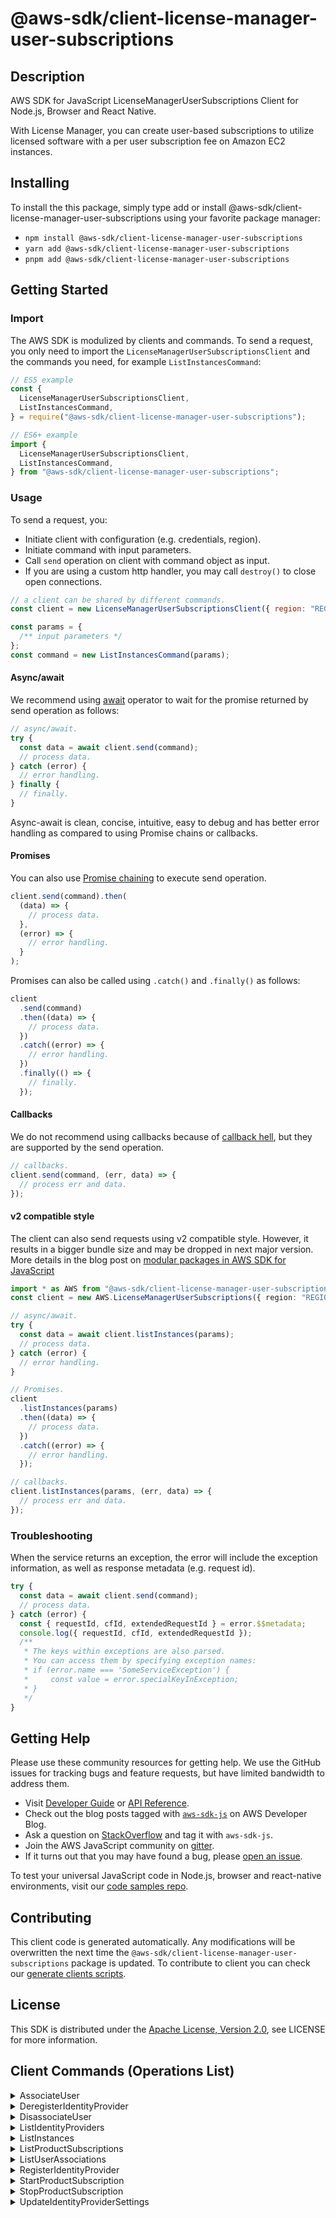 <!-- generated file, do not edit directly -->

# @aws-sdk/client-license-manager-user-subscriptions

## Description

AWS SDK for JavaScript LicenseManagerUserSubscriptions Client for Node.js, Browser and React Native.

<p>With License Manager, you can create user-based subscriptions to utilize licensed software with
a per user subscription fee on Amazon EC2 instances.</p>

## Installing

To install the this package, simply type add or install @aws-sdk/client-license-manager-user-subscriptions
using your favorite package manager:

- `npm install @aws-sdk/client-license-manager-user-subscriptions`
- `yarn add @aws-sdk/client-license-manager-user-subscriptions`
- `pnpm add @aws-sdk/client-license-manager-user-subscriptions`

## Getting Started

### Import

The AWS SDK is modulized by clients and commands.
To send a request, you only need to import the `LicenseManagerUserSubscriptionsClient` and
the commands you need, for example `ListInstancesCommand`:

```js
// ES5 example
const {
  LicenseManagerUserSubscriptionsClient,
  ListInstancesCommand,
} = require("@aws-sdk/client-license-manager-user-subscriptions");
```

```ts
// ES6+ example
import {
  LicenseManagerUserSubscriptionsClient,
  ListInstancesCommand,
} from "@aws-sdk/client-license-manager-user-subscriptions";
```

### Usage

To send a request, you:

- Initiate client with configuration (e.g. credentials, region).
- Initiate command with input parameters.
- Call `send` operation on client with command object as input.
- If you are using a custom http handler, you may call `destroy()` to close open connections.

```js
// a client can be shared by different commands.
const client = new LicenseManagerUserSubscriptionsClient({ region: "REGION" });

const params = {
  /** input parameters */
};
const command = new ListInstancesCommand(params);
```

#### Async/await

We recommend using [await](https://developer.mozilla.org/en-US/docs/Web/JavaScript/Reference/Operators/await)
operator to wait for the promise returned by send operation as follows:

```js
// async/await.
try {
  const data = await client.send(command);
  // process data.
} catch (error) {
  // error handling.
} finally {
  // finally.
}
```

Async-await is clean, concise, intuitive, easy to debug and has better error handling
as compared to using Promise chains or callbacks.

#### Promises

You can also use [Promise chaining](https://developer.mozilla.org/en-US/docs/Web/JavaScript/Guide/Using_promises#chaining)
to execute send operation.

```js
client.send(command).then(
  (data) => {
    // process data.
  },
  (error) => {
    // error handling.
  }
);
```

Promises can also be called using `.catch()` and `.finally()` as follows:

```js
client
  .send(command)
  .then((data) => {
    // process data.
  })
  .catch((error) => {
    // error handling.
  })
  .finally(() => {
    // finally.
  });
```

#### Callbacks

We do not recommend using callbacks because of [callback hell](http://callbackhell.com/),
but they are supported by the send operation.

```js
// callbacks.
client.send(command, (err, data) => {
  // process err and data.
});
```

#### v2 compatible style

The client can also send requests using v2 compatible style.
However, it results in a bigger bundle size and may be dropped in next major version. More details in the blog post
on [modular packages in AWS SDK for JavaScript](https://aws.amazon.com/blogs/developer/modular-packages-in-aws-sdk-for-javascript/)

```ts
import * as AWS from "@aws-sdk/client-license-manager-user-subscriptions";
const client = new AWS.LicenseManagerUserSubscriptions({ region: "REGION" });

// async/await.
try {
  const data = await client.listInstances(params);
  // process data.
} catch (error) {
  // error handling.
}

// Promises.
client
  .listInstances(params)
  .then((data) => {
    // process data.
  })
  .catch((error) => {
    // error handling.
  });

// callbacks.
client.listInstances(params, (err, data) => {
  // process err and data.
});
```

### Troubleshooting

When the service returns an exception, the error will include the exception information,
as well as response metadata (e.g. request id).

```js
try {
  const data = await client.send(command);
  // process data.
} catch (error) {
  const { requestId, cfId, extendedRequestId } = error.$$metadata;
  console.log({ requestId, cfId, extendedRequestId });
  /**
   * The keys within exceptions are also parsed.
   * You can access them by specifying exception names:
   * if (error.name === 'SomeServiceException') {
   *     const value = error.specialKeyInException;
   * }
   */
}
```

## Getting Help

Please use these community resources for getting help.
We use the GitHub issues for tracking bugs and feature requests, but have limited bandwidth to address them.

- Visit [Developer Guide](https://docs.aws.amazon.com/sdk-for-javascript/v3/developer-guide/welcome.html)
  or [API Reference](https://docs.aws.amazon.com/AWSJavaScriptSDK/v3/latest/index.html).
- Check out the blog posts tagged with [`aws-sdk-js`](https://aws.amazon.com/blogs/developer/tag/aws-sdk-js/)
  on AWS Developer Blog.
- Ask a question on [StackOverflow](https://stackoverflow.com/questions/tagged/aws-sdk-js) and tag it with `aws-sdk-js`.
- Join the AWS JavaScript community on [gitter](https://gitter.im/aws/aws-sdk-js-v3).
- If it turns out that you may have found a bug, please [open an issue](https://github.com/aws/aws-sdk-js-v3/issues/new/choose).

To test your universal JavaScript code in Node.js, browser and react-native environments,
visit our [code samples repo](https://github.com/aws-samples/aws-sdk-js-tests).

## Contributing

This client code is generated automatically. Any modifications will be overwritten the next time the `@aws-sdk/client-license-manager-user-subscriptions` package is updated.
To contribute to client you can check our [generate clients scripts](https://github.com/aws/aws-sdk-js-v3/tree/main/scripts/generate-clients).

## License

This SDK is distributed under the
[Apache License, Version 2.0](http://www.apache.org/licenses/LICENSE-2.0),
see LICENSE for more information.

## Client Commands (Operations List)

<details>
<summary>
AssociateUser
</summary>

[Command API Reference](https://docs.aws.amazon.com/AWSJavaScriptSDK/v3/latest/clients/client-license-manager-user-subscriptions/classes/associateusercommand.html) / [Input](https://docs.aws.amazon.com/AWSJavaScriptSDK/v3/latest/clients/client-license-manager-user-subscriptions/interfaces/associateusercommandinput.html) / [Output](https://docs.aws.amazon.com/AWSJavaScriptSDK/v3/latest/clients/client-license-manager-user-subscriptions/interfaces/associateusercommandoutput.html)

</details>
<details>
<summary>
DeregisterIdentityProvider
</summary>

[Command API Reference](https://docs.aws.amazon.com/AWSJavaScriptSDK/v3/latest/clients/client-license-manager-user-subscriptions/classes/deregisteridentityprovidercommand.html) / [Input](https://docs.aws.amazon.com/AWSJavaScriptSDK/v3/latest/clients/client-license-manager-user-subscriptions/interfaces/deregisteridentityprovidercommandinput.html) / [Output](https://docs.aws.amazon.com/AWSJavaScriptSDK/v3/latest/clients/client-license-manager-user-subscriptions/interfaces/deregisteridentityprovidercommandoutput.html)

</details>
<details>
<summary>
DisassociateUser
</summary>

[Command API Reference](https://docs.aws.amazon.com/AWSJavaScriptSDK/v3/latest/clients/client-license-manager-user-subscriptions/classes/disassociateusercommand.html) / [Input](https://docs.aws.amazon.com/AWSJavaScriptSDK/v3/latest/clients/client-license-manager-user-subscriptions/interfaces/disassociateusercommandinput.html) / [Output](https://docs.aws.amazon.com/AWSJavaScriptSDK/v3/latest/clients/client-license-manager-user-subscriptions/interfaces/disassociateusercommandoutput.html)

</details>
<details>
<summary>
ListIdentityProviders
</summary>

[Command API Reference](https://docs.aws.amazon.com/AWSJavaScriptSDK/v3/latest/clients/client-license-manager-user-subscriptions/classes/listidentityproviderscommand.html) / [Input](https://docs.aws.amazon.com/AWSJavaScriptSDK/v3/latest/clients/client-license-manager-user-subscriptions/interfaces/listidentityproviderscommandinput.html) / [Output](https://docs.aws.amazon.com/AWSJavaScriptSDK/v3/latest/clients/client-license-manager-user-subscriptions/interfaces/listidentityproviderscommandoutput.html)

</details>
<details>
<summary>
ListInstances
</summary>

[Command API Reference](https://docs.aws.amazon.com/AWSJavaScriptSDK/v3/latest/clients/client-license-manager-user-subscriptions/classes/listinstancescommand.html) / [Input](https://docs.aws.amazon.com/AWSJavaScriptSDK/v3/latest/clients/client-license-manager-user-subscriptions/interfaces/listinstancescommandinput.html) / [Output](https://docs.aws.amazon.com/AWSJavaScriptSDK/v3/latest/clients/client-license-manager-user-subscriptions/interfaces/listinstancescommandoutput.html)

</details>
<details>
<summary>
ListProductSubscriptions
</summary>

[Command API Reference](https://docs.aws.amazon.com/AWSJavaScriptSDK/v3/latest/clients/client-license-manager-user-subscriptions/classes/listproductsubscriptionscommand.html) / [Input](https://docs.aws.amazon.com/AWSJavaScriptSDK/v3/latest/clients/client-license-manager-user-subscriptions/interfaces/listproductsubscriptionscommandinput.html) / [Output](https://docs.aws.amazon.com/AWSJavaScriptSDK/v3/latest/clients/client-license-manager-user-subscriptions/interfaces/listproductsubscriptionscommandoutput.html)

</details>
<details>
<summary>
ListUserAssociations
</summary>

[Command API Reference](https://docs.aws.amazon.com/AWSJavaScriptSDK/v3/latest/clients/client-license-manager-user-subscriptions/classes/listuserassociationscommand.html) / [Input](https://docs.aws.amazon.com/AWSJavaScriptSDK/v3/latest/clients/client-license-manager-user-subscriptions/interfaces/listuserassociationscommandinput.html) / [Output](https://docs.aws.amazon.com/AWSJavaScriptSDK/v3/latest/clients/client-license-manager-user-subscriptions/interfaces/listuserassociationscommandoutput.html)

</details>
<details>
<summary>
RegisterIdentityProvider
</summary>

[Command API Reference](https://docs.aws.amazon.com/AWSJavaScriptSDK/v3/latest/clients/client-license-manager-user-subscriptions/classes/registeridentityprovidercommand.html) / [Input](https://docs.aws.amazon.com/AWSJavaScriptSDK/v3/latest/clients/client-license-manager-user-subscriptions/interfaces/registeridentityprovidercommandinput.html) / [Output](https://docs.aws.amazon.com/AWSJavaScriptSDK/v3/latest/clients/client-license-manager-user-subscriptions/interfaces/registeridentityprovidercommandoutput.html)

</details>
<details>
<summary>
StartProductSubscription
</summary>

[Command API Reference](https://docs.aws.amazon.com/AWSJavaScriptSDK/v3/latest/clients/client-license-manager-user-subscriptions/classes/startproductsubscriptioncommand.html) / [Input](https://docs.aws.amazon.com/AWSJavaScriptSDK/v3/latest/clients/client-license-manager-user-subscriptions/interfaces/startproductsubscriptioncommandinput.html) / [Output](https://docs.aws.amazon.com/AWSJavaScriptSDK/v3/latest/clients/client-license-manager-user-subscriptions/interfaces/startproductsubscriptioncommandoutput.html)

</details>
<details>
<summary>
StopProductSubscription
</summary>

[Command API Reference](https://docs.aws.amazon.com/AWSJavaScriptSDK/v3/latest/clients/client-license-manager-user-subscriptions/classes/stopproductsubscriptioncommand.html) / [Input](https://docs.aws.amazon.com/AWSJavaScriptSDK/v3/latest/clients/client-license-manager-user-subscriptions/interfaces/stopproductsubscriptioncommandinput.html) / [Output](https://docs.aws.amazon.com/AWSJavaScriptSDK/v3/latest/clients/client-license-manager-user-subscriptions/interfaces/stopproductsubscriptioncommandoutput.html)

</details>
<details>
<summary>
UpdateIdentityProviderSettings
</summary>

[Command API Reference](https://docs.aws.amazon.com/AWSJavaScriptSDK/v3/latest/clients/client-license-manager-user-subscriptions/classes/updateidentityprovidersettingscommand.html) / [Input](https://docs.aws.amazon.com/AWSJavaScriptSDK/v3/latest/clients/client-license-manager-user-subscriptions/interfaces/updateidentityprovidersettingscommandinput.html) / [Output](https://docs.aws.amazon.com/AWSJavaScriptSDK/v3/latest/clients/client-license-manager-user-subscriptions/interfaces/updateidentityprovidersettingscommandoutput.html)

</details>
